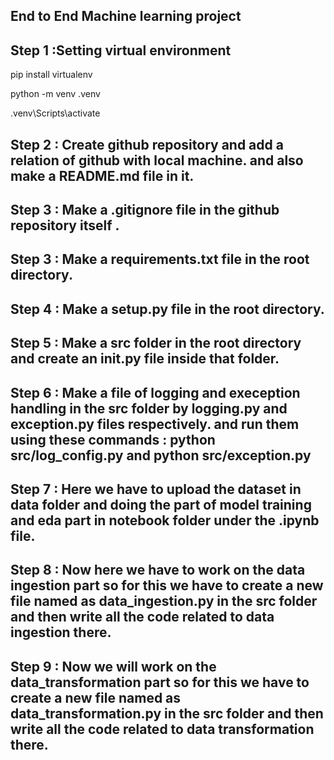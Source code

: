 ## End to End Machine learning project 

## Step 1 :Setting virtual environment

pip install virtualenv

python -m venv .venv

.venv\Scripts\activate

## Step 2 : Create github repository and add a relation of github with local machine. and also make a README.md file in it.

## Step 3 : Make a .gitignore file in the github repository itself . 

## Step 3 : Make a requirements.txt file in the root directory.

## Step 4 : Make a setup.py file in the root directory.

## Step 5 : Make a src folder in the root directory and create an __init__.py file inside that folder. 

## Step 6 : Make a file of logging and exeception handling in the src folder by logging.py and exception.py files respectively. and run them using these commands : python src/log_config.py and python src/exception.py 

##  Step 7 : Here we have to upload the dataset in data folder and doing the part of model training and eda part in notebook folder under the .ipynb file. 

## Step 8 : Now here we have to work on the data ingestion part so for this we have to create a new file named as data_ingestion.py in the src folder and then write all the code related to data ingestion there.

## Step 9 : Now we will work on the data_transformation part so for this we have to create a new file named as data_transformation.py in the src folder and then write all the code related to data transformation there.


